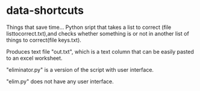 # data-shortcuts
Things that save time...
Python sript that takes a list to correct (file listtocorrect.txt),and checks whether something is or not in another list of things to correct(file keys.txt).

Produces text file "out.txt", which is a text column that can be easily pasted to an excel worksheet.

"eliminator.py" is a version of the script with user interface.

"elim.py" does not have any user interface.
